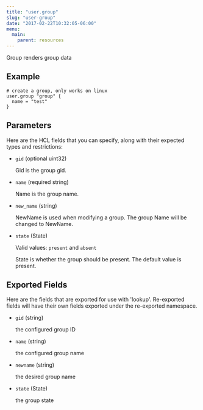 ```yaml
---
title: "user.group"
slug: "user-group"
date: "2017-02-22T10:32:05-06:00"
menu:
  main:
    parent: resources
---
```



Group renders group data


## Example

```hcl
# create a group, only works on linux
user.group "group" {
  name = "test"
}

```


## Parameters

Here are the HCL fields that you can specify, along with their expected types
and restrictions:


- `gid` (optional uint32)

  Gid is the group gid.

- `name` (required string)

  Name is the group name.

- `new_name` (string)

  NewName is used when modifying a group.
The group Name will be changed to NewName.

- `state` (State)


	Valid values: `present` and `absent`

  State is whether the group should be present.
The default value is present.


## Exported Fields

Here are the fields that are exported for use with 'lookup'.  Re-exported fields
will have their own fields exported under the re-exported namespace.


- `gid` (string)

  the configured group ID
 
- `name` (string)

  the configured group name
 
- `newname` (string)

  the desired group name
 
- `state` (State)

  the group state
  

